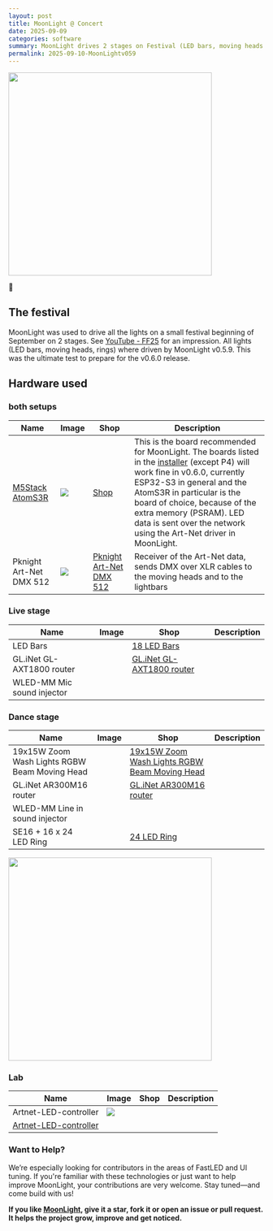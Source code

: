 ```yaml
---
layout: post
title: MoonLight @ Concert
date: 2025-09-09
categories: software
summary: MoonLight drives 2 stages on Festival (LED bars, moving heads and rings<br><img width="100" src="https://github.com/user-attachments/assets/89404065-53fc-46b0-9309-bcadba45026b">
permalink: 2025-09-10-MoonLightv059
---
```


<img width="400" src="https://github.com/user-attachments/assets/89404065-53fc-46b0-9309-bcadba45026b"/>

🚧

## The festival

MoonLight was used to drive all the lights on a small festival beginning of September on 2 stages. See [YouTube - FF25](https://youtu.be/NnEV9RplZN8) for an impression. All lights (LED bars, moving heads, rings) where driven by MoonLight v0.5.9.
This was the ultimate test to prepare for the v0.6.0 release.

## Hardware used

### both setups

| Name | Image | Shop | Description |
| ---- | ----- | ---- | ----------- |
| [M5Stack AtomS3R](https://docs.m5stack.com/en/core/AtomS3R) | <img src="https://raw.githack.com/MoonModules/MoonLight/refs/heads/main/firmware/installer/images/esp32-s3-atoms3r.jpg"/>  | <a href="" target="_blank">Shop</a> | This is the board recommended for MoonLight. The boards listed in the [installer](https://raw.githack.com/MoonModules/MoonLight/refs/heads/main/firmware/installer/index.html) (except P4) will work fine in v0.6.0, currently ESP32-S3 in general and the AtomS3R in particular is the board of choice, because of the extra memory (PSRAM). LED data is sent over the network using the Art-Net driver in MoonLight. |
| Pknight Art-Net DMX 512 | <img src="https://github.com/user-attachments/assets/e3d605b6-a023-4abb-b604-77b44267b1a3"> | <a href="" target="_blank">[Pknight Art-Net DMX 512](https://s.click.aliexpress.com/e/_ExQK8Dc) | Receiver of the Art-Net data, sends DMX over XLR cables to the moving heads and to the lightbars |

### Live stage

| Name | Image | Shop | Description |
| ---- | ----- | ---- | ----------- |
|LED Bars|| [18 LED Bars](https://s.click.aliexpress.com/e/_EQMKbmK) ||
|GL.iNet GL-AXT1800 router|| [GL.iNet GL-AXT1800 router](https://s.click.aliexpress.com/e/_EJnqqIm) ||
|WLED-MM Mic sound injector||||

### Dance stage

| Name | Image | Shop | Description |
| ---- | ----- | ---- | ----------- |
|19x15W Zoom Wash Lights RGBW Beam Moving Head||[19x15W Zoom Wash Lights RGBW Beam Moving Head](https://s.click.aliexpress.com/e/_EwBfFYw)||
|GL.iNet AR300M16 router||[GL.iNet AR300M16 router](https://s.click.aliexpress.com/e/_EGrhXnU)||
|WLED-MM Line in sound injector||||
|SE16 + 16 x 24 LED Ring||[24 LED Ring](https://s.click.aliexpress.com/e/_EuMSJqE)||

<img width="400" src="https://github.com/user-attachments/assets/89404065-53fc-46b0-9309-bcadba45026b"/>

### Lab

| Name | Image | Shop | Description |
| ---- | ----- | ---- | ----------- |
|Artnet-LED-controller|<img src="https://github.com/user-attachments/assets/9c65921c-64e9-4558-b6ef-aed2a163fd88">
|[Artnet-LED-controller](https://s.click.aliexpress.com/e/_Ex9uaOk)||

### Want to Help?

We’re especially looking for contributors in the areas of FastLED and UI tuning. If you're familiar with these technologies or just want to help improve MoonLight, your contributions are very welcome.
Stay tuned—and come build with us!

**If you like [MoonLight](https://github.com/MoonModules/MoonLight), give it a star, fork it or open an issue or pull request. It helps the project grow, improve and get noticed.**